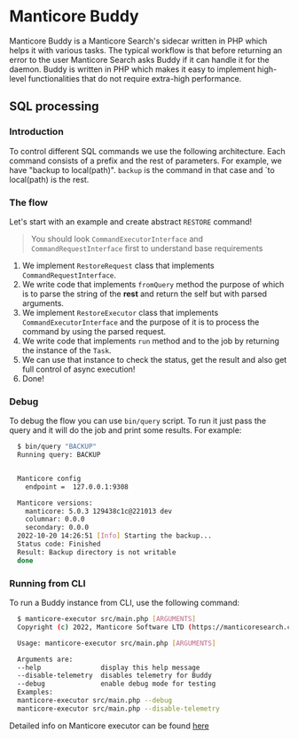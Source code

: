 # Manticore Buddy
Manticore Buddy is a Manticore Search's sidecar written in PHP which helps it with various tasks. The typical workflow is that before returning an error to the user Manticore Search asks Buddy if it can handle it for the daemon. Buddy is written in PHP which makes it easy to implement high-level functionalities that do not require extra-high performance.

## SQL processing

### Introduction

To control different SQL commands we use the following architecture. Each command consists of a prefix and the rest of parameters. For example, we have "backup to local(path)". `backup` is the command in that case and `to local(path) is the rest.

### The flow

Let's start with an example and create abstract `RESTORE` command!

> You should look `CommandExecutorInterface` and `CommandRequestInterface` first to understand base requirements

1. We implement `RestoreRequest` class that implements `CommandRequestInterface`.
2. We write code that implements `fromQuery` method the purpose of which is to parse the string of the **rest** and return the self but with parsed arguments.
3. We implement `RestoreExecutor` class that implements `CommandExecutorInterface` and the purpose of it is to process the command by using the parsed request.
4. We write code that implements `run` method and to the job by returning the instance of the `Task`.
5. We can use that instance to check the status, get the result and also get full control of async execution!
6. Done!

### Debug

To debug the flow you can use `bin/query` script. To run it just pass the query and it will do the job and print some results. For example:

```bash
  $ bin/query "BACKUP"
  Running query: BACKUP


  Manticore config
    endpoint =  127.0.0.1:9308

  Manticore versions:
    manticore: 5.0.3 129438c1c@221013 dev
    columnar: 0.0.0
    secondary: 0.0.0
  2022-10-20 14:26:51 [Info] Starting the backup...
  Status code: Finished
  Result: Backup directory is not writable
  done
```

### Running from CLI

To run a Buddy instance from CLI, use the following command:

```bash
  $ manticore-executor src/main.php [ARGUMENTS]
  Copyright (c) 2022, Manticore Software LTD (https://manticoresearch.com)

  Usage: manticore-executor src/main.php [ARGUMENTS]

  Arguments are:
  --help               display this help message
  --disable-telemetry  disables telemetry for Buddy
  --debug              enable debug mode for testing
  Examples:
  manticore-executor src/main.php --debug
  manticore-executor src/main.php --disable-telemetry

```
Detailed info on  Manticore executor can be found [here](https://github.com/manticoresoftware/executor)
